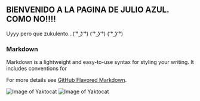 ## BIENVENIDO A LA PAGINA DE JULIO AZUL. COMO NO!!!!

Uyyy pero que zukulento...( ͡° ͜ʖ ͡°)   ( ͡° ͜ʖ ͡°)    ( ͡° ͜ʖ ͡°)

### Markdown

Markdown is a lightweight and easy-to-use syntax for styling your writing. It includes conventions for

For more details see [GitHub Flavored Markdown](https://guides.github.com/features/mastering-markdown/).

![Image of Yaktocat](https://raw.githubusercontent.com/DarkReitor/hello-word/master/dsc_1191_1.jpg)
![Image of Yaktocat](https://raw.githubusercontent.com/DarkReitor/hello-word/master/licht_542419.jpg)
